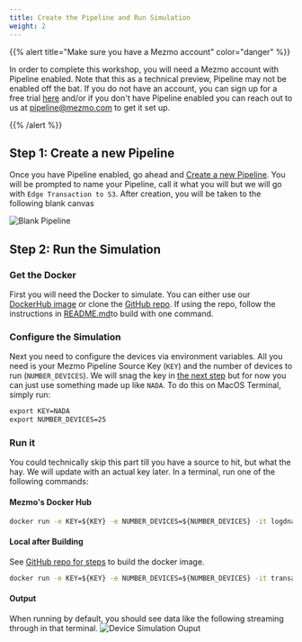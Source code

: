 ```yaml
---
title: Create the Pipeline and Run Simulation
weight: 2
---
```


{{% alert title="Make sure you have a Mezmo account" color="danger" %}}

In order to complete this workshop, you will need a Mezmo account with Pipeline enabled.  Note that this as a technical preview, Pipeline may not be enabled off the bat.  If you do not have an account, you can sign up for a free trial [here](https://mezmo.com/signup) and/or if you don't have Pipeline enabled you can reach out to us at [pipeline@mezmo.com](mailto:pipeline@mezmo.com) to get it set up.

{{% /alert %}}

## Step 1: Create a new Pipeline

Once you have Pipeline enabled, go ahead and [Create a new Pipeline](https://app.mezmo.com/pipelines/pipeline/new).  You will be prompted to name your Pipeline, call it what you will but we will go with `Edge Transaction to S3`.  After creation, you will be taken to the following blank canvas

![Blank Pipeline](../../images/pipeline_blank.png)

## Step 2: Run the Simulation

### Get the Docker
First you will need the Docker to simulate.  You can either use our [DockerHub image](https://hub.docker.com/repository/docker/logdna/transaction-device-sim) or clone the [GitHub repo](https://github.com/logdna/financialTransactionDeviceSim).  If using the repo, follow the instructions in [README.md](https://github.com/logdna/financialTransactionDeviceSim/blob/main/README.md)to build with one command.

### Configure the Simulation
Next you need to configure the devices via environment variables.  All you need is your Mezmo Pipeline Source Key (`KEY`) and the number of devices to run (`NUMBER_DEVICES`).  We will snag the key in [the next step](/mezmo-workshops/transaction-to-s3/docs/sources.md) but for now you can just use something made up like `NADA`.  To do this on MacOS Terminal, simply run:

```cmd
export KEY=NADA
export NUMBER_DEVICES=25
```

### Run it
You could technically skip this part till you have a source to hit, but what the hay.  We will update with an actual key later.  In a terminal, run one of the following commands:

#### Mezmo's Docker Hub
```cmd
docker run -e KEY=${KEY} -e NUMBER_DEVICES=${NUMBER_DEVICES} -it logdna/transaction-device-sim:0.1.0
```

#### Local after Building
See [GitHub repo for steps](https://github.com/logdna/financialTransactionDeviceSim#build-the-docker-image) to build the docker image.
```cmd
docker run -e KEY=${KEY} -e NUMBER_DEVICES=${NUMBER_DEVICES} -it transaction-device-sim
```

#### Output
When running by default, you should see data like the following streaming through in that terminal.
![Device Simulation Ouput](../../images/device_simulation_output.png)

